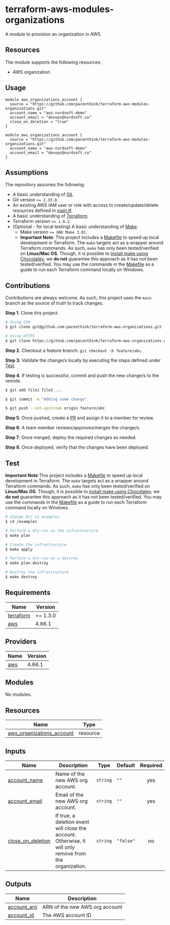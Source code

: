 # terraform-aws-modules-organizations

A module to provision an organization in AWS.

## Resources 

The module supports the following resources:

- AWS organization

## Usage

```hcl
module aws_organizations_account {
  source = "https://github.com/pacenthink/terraform-aws-modules-organizations.git"
  account_name = "aws-nurdsoft-demo"
  account_email = "devops@nurdsoft.co"
  close_on_deletion = "true"
}

```
```hcl
module aws_organizations_account {
  source = "https://github.com/pacenthink/terraform-aws-modules-organizations.git"
  account_name = "aws-nurdsoft-demo"
  account_email = "devops@nurdsoft.co"
}

```

## Assumptions

The repository assumes the following:

- A basic understanding of [Git](https://git-scm.com/).
- Git version `>= 2.33.0`.
- An existing AWS IAM user or role with access to create/update/delete resources defined in [main.tf](https://github.com/pacenthink/terraform-aws-organizations/blob/main.tf).
- A basic understanding of [Terraform](https://www.terraform.io/).
- Terraform version `>= 1.0.2`.
- (Optional - for local testing) A basic understanding of [Make](https://www.gnu.org/software/make/manual/make.html#Introduction).
  - Make version `>= GNU Make 3.81`.
  - **Important Note**: This project includes a [Makefile](https://github.com/pacenthink/terraform-aws-organizations/blob/main/Makefile) to speed up local development in Terraform. The `make` targets act as a wrapper around Terraform commands. As such, `make` has only been tested/verified on **Linux/Mac OS**. Though, it is possible to [install make using Chocolatey](https://community.chocolatey.org/packages/make), we **do not** guarantee this approach as it has not been tested/verified. You may use the commands in the [Makefile](https://github.com/pacenthink/terraform-aws-organizations/blob/main/Makefile) as a guide to run each Terraform command locally on Windows.


## Contributions

Contributions are always welcome. As such, this project uses the `main` branch as the source of truth to track changes.

**Step 1**. Clone this project.
```sh
# Using SSH
$ git clone git@github.com:pacenthink/terraform-aws-organizations.git

# Using HTTPS
$ git clone https://github.com/pacenthink/terraform-aws-organizations.git
```

**Step 2**. Checkout a feature branch: `git checkout -b feature/abc`.

**Step 3**. Validate the change/s locally by executing the steps defined under [Test](#test).

**Step 4**. If testing is successful, commit and push the new change/s to the remote.

```sh
$ git add file1 file2 ...

$ git commit -m "Adding some change"

$ git push --set-upstream origin feature/abc
```

**Step 5**. Once pushed, create a [PR](https://docs.github.com/en/pull-requests/collaborating-with-pull-requests/proposing-changes-to-your-work-with-pull-requests/creating-a-pull-request) and assign it to a member for review.

**Step 6**. A team member reviews/approves/merges the change/s.

**Step 7**. Once merged, deploy the required changes as needed.

**Step 8**. Once deployed, verify that the changes have been deployed.

## Test

**Important Note**:This project includes a [Makefile](https://github.com/pacenthink/terraform-aws-organizations/blob/main/Makefile) to speed up local development in Terraform. The `make` targets act as a wrapper around Terraform commands. As such, `make` has only been tested/verified on **Linux/Mac OS**. Though, it is possible to [install make using Chocolatey](https://community.chocolatey.org/packages/make), we **do not** guarantee this approach as it has not been tested/verified. You may use the commands in the [Makefile](https://github.com/nurdsoft/pacenthink/terraform-aws-organizations/blob/main/Makefile) as a guide to run each Terraform command locally on Windows.

```sh
# Change Dir to examples
$ cd /examples

# Perform a dry-run on the infrastructure
$ make plan

# Create the infrastructure
$ make apply

# Perform a dry-run on a destroy
$ make plan-destroy

# Destroy the infrastructure
$ make destroy
```

## Requirements

| Name | Version |
|------|---------|
| <a name="requirement_terraform"></a> [terraform](#requirement\_terraform) | >= 1.3.0 |
| <a name="requirement_aws"></a> [aws](#requirement\_aws) | 4.66.1 |

## Providers

| Name | Version |
|------|---------|
| <a name="provider_aws"></a> [aws](#provider\_aws) | 4.66.1 |

## Modules

No modules.

## Resources

| Name | Type |
|------|------|
| [aws_organizations_account](https://registry.terraform.io/providers/hashicorp/aws/latest/docs/resources/organizations_account) | resource |

## Inputs

| Name | Description | Type | Default | Required |
|------|-------------|------|---------|:--------:|
| <a name="account_name"></a> [account\_name](#input\_account\_name) | Name of the new AWS org account. | `string` | `""` | yes |
| <a name="account_email"></a> [account\_email](#input\_account\_email) | Email of the new AWS org account. | `string` | `""` | yes |
| <a name="close_on_deletion"></a> [close\_on\_deletion](#input\_close\_on\_deletion) | If true, a deletion event will close the account. Otherwise, it will only remove from the organization. | `string` | `"false"` | no |

## Outputs

| Name | Description |
|------|-------------|
| <a name="account_arn"></a> [account\_arn](#output\_account\_arn) | ARN of the new AWS org account |
| <a name="account_id"></a> [account\_id](#output\_account\_id) | The AWS account ID |